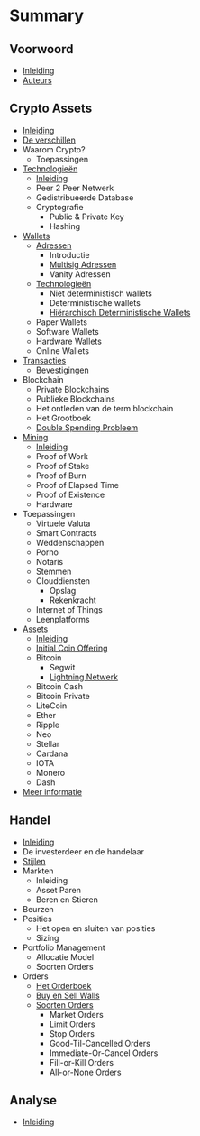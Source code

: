 # Summary

## Voorwoord

* [Inleiding](README.md)
* [Auteurs](auteurs.md)

## Crypto Assets

* [Inleiding](inleiding.md)
* [De verschillen](de-verschillen.md)
* Waarom Crypto?
  * Toepassingen
* [Technologieën](technologieen.md)
  * [Inleiding](technologieen/inleiding.md)
  * Peer 2 Peer Netwerk
  * Gedistribueerde Database
  * Cryptografie
    * Public & Private Key
    * Hashing
* [Wallets](wallets.md)
  * [Adressen](wallets/adressen.md)
    * Introductie
    * [Multisig Adressen](wallets/adressen/multisig.md)
    * Vanity Adressen
  * [Technologieën](wallets/technologieen.md)
    * Niet deterministisch wallets
    * Deterministische wallets
    * [Hiërarchisch Deterministische Wallets](wallets/technologieen/hd-wallets.md)
  * Paper Wallets
  * Software Wallets
  * Hardware Wallets
  * Online Wallets
* [Transacties](transacties.md)
  * [Bevestigingen](transacties/bevestigingen.md)
* Blockchain
  * Private Blockchains
  * Publieke Blockchains
  * Het ontleden van de term blockchain
  * Het Grootboek
  * [Double Spending Probleem](double-spending-probleem.md)
* [Mining](mining.md)
  * [Inleiding](inleiding_mining.md)
  * Proof of Work
  * Proof of Stake
  * Proof of Burn
  * Proof of Elapsed Time
  * Proof of Existence
  * Hardware
* Toepassingen
  * Virtuele Valuta
  * Smart Contracts
  * Weddenschappen
  * Porno
  * Notaris
  * Stemmen
  * Clouddiensten
    * Opslag
    * Rekenkracht
  * Internet of Things
  * Leenplatforms
* [Assets](assets.md)
  * [Inleiding](inleiding.md)
  * [Initial Coin Offering](initial-coin-offering.md)
  * Bitcoin
    * Segwit
    * [Lightning Netwerk](lightening-netwerk.md)
  * Bitcoin Cash
  * Bitcoin Private
  * LiteCoin
  * Ether
  * Ripple
  * Neo
  * Stellar
  * Cardana
  * IOTA
  * Monero
  * Dash
* [Meer informatie](meer-informatie.md)

## Handel

* [Inleiding](handel/inleiding.md)
* De investerdeer en de handelaar
* [Stijlen](handel/stijlen.md)
* Markten
  * Inleiding
  * Asset Paren
  * Beren en Stieren
* Beurzen
* Posities
  * Het open en sluiten van posities
  * Sizing
* Portfolio Management
  * Allocatie Model
  * Soorten Orders
* Orders
  * [Het Orderboek](handel/het-orderboek.md)
  * [Buy en Sell Walls](handel/buy-en-sell-walls.md)
  * [Soorten Orders](handel/soorten-orders.md)
    * Market Orders
    * Limit Orders
    * Stop Orders
    * Good-Til-Cancelled Orders
    * Immediate-Or-Cancel Orders
    * Fill-or-Kill Orders
    * All-or-None Orders

## Analyse

* [Inleiding](analyse/inleiding.md)

